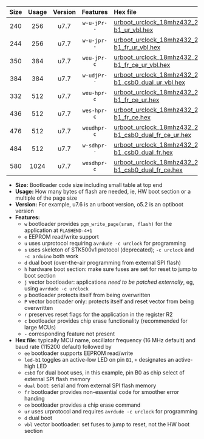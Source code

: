 |Size|Usage|Version|Features|Hex file|
|:-:|:-:|:-:|:-:|:--|
|240|256|u7.7|`w-u-jPr--`|[urboot_urclock_18mhz432_230400bps_led-b1_ur_vbl.hex](https://raw.githubusercontent.com/stefanrueger/urboot.hex/main/boards/urclock/fcpu_18mhz432/230400_bps/urboot_urclock_18mhz432_230400bps_led-b1_ur_vbl.hex)|
|244|256|u7.7|`w-u-jpr--`|[urboot_urclock_18mhz432_230400bps_led-b1_fr_ur_vbl.hex](https://raw.githubusercontent.com/stefanrueger/urboot.hex/main/boards/urclock/fcpu_18mhz432/230400_bps/urboot_urclock_18mhz432_230400bps_led-b1_fr_ur_vbl.hex)|
|350|384|u7.7|`weu-jPr-c`|[urboot_urclock_18mhz432_230400bps_ee_led-b1_fr_ce_ur_vbl.hex](https://raw.githubusercontent.com/stefanrueger/urboot.hex/main/boards/urclock/fcpu_18mhz432/230400_bps/urboot_urclock_18mhz432_230400bps_ee_led-b1_fr_ce_ur_vbl.hex)|
|384|384|u7.7|`w-udjPr--`|[urboot_urclock_18mhz432_230400bps_led-b1_csb0_dual_ur_vbl.hex](https://raw.githubusercontent.com/stefanrueger/urboot.hex/main/boards/urclock/fcpu_18mhz432/230400_bps/urboot_urclock_18mhz432_230400bps_led-b1_csb0_dual_ur_vbl.hex)|
|332|512|u7.7|`weu-hpr-c`|[urboot_urclock_18mhz432_230400bps_ee_led-b1_fr_ce_ur.hex](https://raw.githubusercontent.com/stefanrueger/urboot.hex/main/boards/urclock/fcpu_18mhz432/230400_bps/urboot_urclock_18mhz432_230400bps_ee_led-b1_fr_ce_ur.hex)|
|436|512|u7.7|`wes-hpr-c`|[urboot_urclock_18mhz432_230400bps_ee_led-b1_fr_ce.hex](https://raw.githubusercontent.com/stefanrueger/urboot.hex/main/boards/urclock/fcpu_18mhz432/230400_bps/urboot_urclock_18mhz432_230400bps_ee_led-b1_fr_ce.hex)|
|476|512|u7.7|`weudhpr-c`|[urboot_urclock_18mhz432_230400bps_ee_led-b1_csb0_dual_fr_ce_ur.hex](https://raw.githubusercontent.com/stefanrueger/urboot.hex/main/boards/urclock/fcpu_18mhz432/230400_bps/urboot_urclock_18mhz432_230400bps_ee_led-b1_csb0_dual_fr_ce_ur.hex)|
|484|512|u7.7|`w-sdhpr--`|[urboot_urclock_18mhz432_230400bps_led-b1_csb0_dual_fr.hex](https://raw.githubusercontent.com/stefanrueger/urboot.hex/main/boards/urclock/fcpu_18mhz432/230400_bps/urboot_urclock_18mhz432_230400bps_led-b1_csb0_dual_fr.hex)|
|580|1024|u7.7|`wesdhpr-c`|[urboot_urclock_18mhz432_230400bps_ee_led-b1_csb0_dual_fr_ce.hex](https://raw.githubusercontent.com/stefanrueger/urboot.hex/main/boards/urclock/fcpu_18mhz432/230400_bps/urboot_urclock_18mhz432_230400bps_ee_led-b1_csb0_dual_fr_ce.hex)|

- **Size:** Bootloader code size including small table at top end
- **Usage:** How many bytes of flash are needed, ie, HW boot section or a multiple of the page size
- **Version:** For example, u7.6 is an urboot version, o5.2 is an optiboot version
- **Features:**
  + `w` bootloader provides `pgm_write_page(sram, flash)` for the application at `FLASHEND-4+1`
  + `e` EEPROM read/write support
  + `u` uses urprotocol requiring `avrdude -c urclock` for programming
  + `s` uses skeleton of STK500v1 protocol (deprecated); `-c urclock` and `-c arduino` both work
  + `d` dual boot (over-the-air programming from external SPI flash)
  + `h` hardware boot section: make sure fuses are set for reset to jump to boot section
  + `j` vector bootloader: applications *need to be patched externally*, eg, using `avrdude -c urclock`
  + `p` bootloader protects itself from being overwritten
  + `P` vector bootloader only: protects itself and reset vector from being overwritten
  + `r` preserves reset flags for the application in the register R2
  + `c` bootloader provides chip erase functionality (recommended for large MCUs)
  + `-` corresponding feature not present
- **Hex file:** typically MCU name, oscillator frequency (16 MHz default) and baud rate (115200 default) followed by
  + `ee` bootloader supports EEPROM read/write
  + `led-b1` toggles an active-low LED on pin `B1`, `+` designates an active-high LED
  + `csb0` for dual boot uses, in this example, pin B0 as chip select of external SPI flash memory
  + `dual` boot: serial and from external SPI flash memory
  + `fr` bootloader provides non-essential code for smoother error handing
  + `ce` bootloader provides a chip erase command
  + `ur` uses urprotocol and requires `avrdude -c urclock` for programming
  + `d` dual boot
  + `vbl` vector bootloader: set fuses to jump to reset, not the HW boot section
